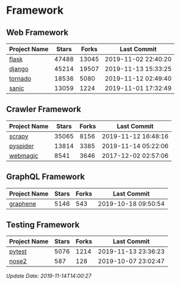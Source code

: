 # Framework

## Web Framework

| Project Name | Stars | Forks | Last Commit |
| ------------ | ----- | ----- | ----------- |
| [flask](https://github.com/pallets/flask) | 47488 | 13045 | 2019-11-02 22:40:20 |
| [django](https://github.com/django/django) | 45214 | 19507 | 2019-11-13 15:33:25 |
| [tornado](https://github.com/tornadoweb/tornado) | 18536 | 5080 | 2019-11-12 02:49:40 |
| [sanic](https://github.com/huge-success/sanic) | 13059 | 1224 | 2019-11-01 17:32:49 |

## Crawler Framework

| Project Name | Stars | Forks | Last Commit |
| ------------ | ----- | ----- | ----------- |
| [scrapy](https://github.com/scrapy/scrapy) | 35065 | 8156 | 2019-11-12 16:48:16 |
| [pyspider](https://github.com/binux/pyspider) | 13814 | 3385 | 2019-11-14 05:22:06 |
| [webmagic](https://github.com/code4craft/webmagic) | 8541 | 3646 | 2017-12-02 02:57:06 |

## GraphQL Framework

| Project Name | Stars | Forks | Last Commit |
| ------------ | ----- | ----- | ----------- |
| [graphene](https://github.com/graphql-python/graphene) | 5146 | 543 | 2019-10-18 09:50:54 |

## Testing Framework

| Project Name | Stars | Forks | Last Commit |
| ------------ | ----- | ----- | ----------- |
| [pytest](https://github.com/pytest-dev/pytest) | 5076 | 1214 | 2019-11-13 23:36:23 |
| [nose2](https://github.com/nose-devs/nose2) | 587 | 128 | 2019-10-07 23:02:47 |

*Update Date: 2019-11-14T14:00:27*